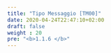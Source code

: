```yaml
---
title: "Tipo Messaggio [TM00]"
date: 2020-04-24T22:47:10+02:00
draft: false
weight : 20
pre: "<b>1.1.6 </b>"
---
```

